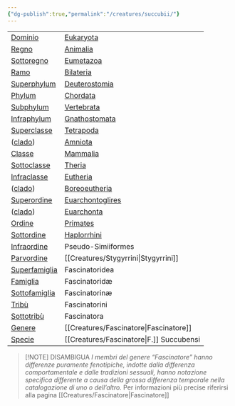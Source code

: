 ```yaml
---
{"dg-publish":true,"permalink":"/creatures/succubii/"}
---
```



|                                                                                                        |                                                                                       |
| ------------------------------------------------------------------------------------------------------ | ------------------------------------------------------------------------------------- |
| [Dominio](https://it.wikipedia.org/wiki/Dominio_(biologia) "Dominio (biologia)")                       | [Eukaryota](https://it.wikipedia.org/wiki/Eukaryota "Eukaryota")                      |
| [Regno](https://it.wikipedia.org/wiki/Regno_(biologia) "Regno (biologia)")                             | [Animalia](https://it.wikipedia.org/wiki/Animalia "Animalia")                         |
| [Sottoregno](https://it.wikipedia.org/wiki/Sottoregno "Sottoregno")                                    | [Eumetazoa](https://it.wikipedia.org/wiki/Eumetazoa "Eumetazoa")                      |
| [Ramo](https://it.wikipedia.org/wiki/Ramo "Ramo")                                                      | [Bilateria](https://it.wikipedia.org/wiki/Bilateria "Bilateria")                      |
| [Superphylum](https://it.wikipedia.org/wiki/Superphylum "Superphylum")                                 | [Deuterostomia](https://it.wikipedia.org/wiki/Deuterostomia "Deuterostomia")          |
| [Phylum](https://it.wikipedia.org/wiki/Phylum "Phylum")                                                | [Chordata](https://it.wikipedia.org/wiki/Chordata "Chordata")                         |
| [Subphylum](https://it.wikipedia.org/wiki/Subphylum "Subphylum")                                       | [Vertebrata](https://it.wikipedia.org/wiki/Vertebrata "Vertebrata")                   |
| [Infraphylum](https://it.wikipedia.org/wiki/Infraphylum "Infraphylum")                                 | [Gnathostomata](https://it.wikipedia.org/wiki/Gnathostomata "Gnathostomata")          |
| [Superclasse](https://it.wikipedia.org/wiki/Superclasse_(tassonomia) "Superclasse (tassonomia)")       | [Tetrapoda](https://it.wikipedia.org/wiki/Tetrapoda "Tetrapoda")                      |
| ([clado](https://it.wikipedia.org/wiki/Clado "Clado"))                                                 | [Amniota](https://it.wikipedia.org/wiki/Amniota "Amniota")                            |
| [Classe](https://it.wikipedia.org/wiki/Classe_(tassonomia) "Classe (tassonomia)")                      | [Mammalia](https://it.wikipedia.org/wiki/Mammalia "Mammalia")                         |
| [Sottoclasse](https://it.wikipedia.org/wiki/Sottoclasse_(tassonomia) "Sottoclasse (tassonomia)")       | [Theria](https://it.wikipedia.org/wiki/Theria "Theria")                               |
| [Infraclasse](https://it.wikipedia.org/wiki/Infraclasse "Infraclasse")                                 | [Eutheria](https://it.wikipedia.org/wiki/Eutheria "Eutheria")                         |
| ([clado](https://it.wikipedia.org/wiki/Clado "Clado"))                                                 | [Boreoeutheria](https://it.wikipedia.org/wiki/Boreoeutheria "Boreoeutheria")          |
| [Superordine](https://it.wikipedia.org/wiki/Superordine "Superordine")                                 | [Euarchontoglires](https://it.wikipedia.org/wiki/Euarchontoglires "Euarchontoglires") |
| ([clado](https://it.wikipedia.org/wiki/Clado "Clado"))                                                 | [Euarchonta](https://it.wikipedia.org/wiki/Euarchonta "Euarchonta")                   |
| [Ordine](https://it.wikipedia.org/wiki/Ordine_(tassonomia) "Ordine (tassonomia)")                      | [Primates](https://it.wikipedia.org/wiki/Primates "Primates")                         |
| [Sottordine](https://it.wikipedia.org/wiki/Sottordine "Sottordine")                                    | [Haplorrhini](https://it.wikipedia.org/wiki/Haplorrhini "Haplorrhini")                |
| [Infraordine](https://it.wikipedia.org/wiki/Infraordine "Infraordine")                                 | Pseudo-Simiiformes                                                                    |
| [Parvordine](https://it.wikipedia.org/wiki/Parvordine "Parvordine")                                    | [[Creatures/Stygyrrini\|Stygyrrini]]                                                                        |
| [Superfamiglia](https://it.wikipedia.org/wiki/Superfamiglia_(tassonomia) "Superfamiglia (tassonomia)") | Fascinatoridea                                                                        |
| [Famiglia](https://it.wikipedia.org/wiki/Famiglia_(tassonomia) "Famiglia (tassonomia)")                | Fascinatoridæ                                                                         |
| [Sottofamiglia](https://it.wikipedia.org/wiki/Sottofamiglia "Sottofamiglia")                           | Fascinatorinæ                                                                         |
| [Tribù](https://it.wikipedia.org/wiki/Trib%C3%B9_(tassonomia) "Tribù (tassonomia)")                    | Fascinatorini                                                                         |
| [Sottotribù](https://it.wikipedia.org/wiki/Sottotrib%C3%B9 "Sottotribù")                               | Fascinatora                                                                           |
| [Genere](https://it.wikipedia.org/wiki/Genere_(tassonomia) "Genere (tassonomia)")                      | [[Creatures/Fascinatore\|Fascinatore]]                                                                       |
| [Specie](https://it.wikipedia.org/wiki/Specie "Specie")                                                | [[Creatures/Fascinatore\|F.]] Succubensi                                                        |

> [!NOTE] DISAMBIGUA
> *I membri del genere “Fascinatore” hanno differenze puramente fenotipiche, indotte dalla differenza comportamentale e dalle tradizioni sessuali, hanno notazione specifica differente a causa della grossa differenza temporale nella catalogazione di uno o dell’altro.*
> Per informazioni più precise riferirsi alla pagina [[Creatures/Fascinatore\|Fascinatore]]